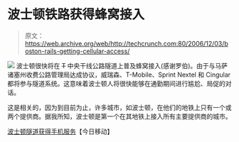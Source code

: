# 波士顿铁路获得蜂窝接入

> 原文：<https://web.archive.org/web/http://techcrunch.com:80/2006/12/03/boston-rails-getting-cellular-access/>

![](img/5b2badff8e761712a22377e9686ad65c.png)
波士顿很快将在 ~~T~~ 中央干线公路隧道上普及蜂窝接入(感谢罗伯)。由于与马萨诸塞州收费公路管理局达成协议，威瑞森、T-Mobile、Sprint Nextel 和 Cingular 都将参与隧道系统。这意味着波士顿人将很快能够在通勤期间进行尴尬、局促的对话。

这是相关的，因为到目前为止，许多城市，如波士顿，在他们的地铁上只有一个或两个提供商。据我所知，波士顿是第一个在其地铁上接入所有主要提供商的城市。

[波士顿隧道获得手机服务](https://web.archive.org/web/20150919103047/http://mobilitytoday.com/news/007205/bigdig_cellphones)【今日移动】
